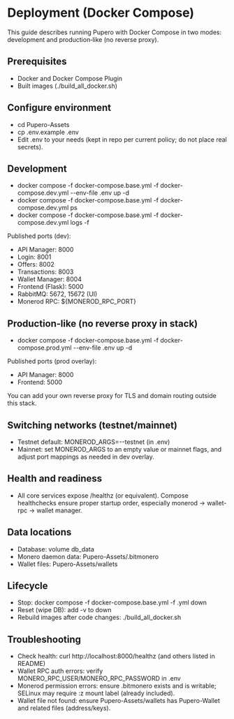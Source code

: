 # Deployment (Docker Compose)

This guide describes running Pupero with Docker Compose in two modes: development and production‑like (no reverse proxy).

## Prerequisites
- Docker and Docker Compose Plugin
- Built images (./build_all_docker.sh)

## Configure environment
- cd Pupero-Assets
- cp .env.example .env
- Edit .env to your needs (kept in repo per current policy; do not place real secrets).

## Development
- docker compose -f docker-compose.base.yml -f docker-compose.dev.yml --env-file .env up -d
- docker compose -f docker-compose.base.yml -f docker-compose.dev.yml ps
- docker compose -f docker-compose.base.yml -f docker-compose.dev.yml logs -f

Published ports (dev):
- API Manager: 8000
- Login: 8001
- Offers: 8002
- Transactions: 8003
- Wallet Manager: 8004
- Frontend (Flask): 5000
- RabbitMQ: 5672, 15672 (UI)
- Monerod RPC: ${MONEROD_RPC_PORT}

## Production‑like (no reverse proxy in stack)
- docker compose -f docker-compose.base.yml -f docker-compose.prod.yml --env-file .env up -d

Published ports (prod overlay):
- API Manager: 8000
- Frontend: 5000

You can add your own reverse proxy for TLS and domain routing outside this stack.

## Switching networks (testnet/mainnet)
- Testnet default: MONEROD_ARGS=--testnet (in .env)
- Mainnet: set MONEROD_ARGS to an empty value or mainnet flags, and adjust port mappings as needed in dev overlay.

## Health and readiness
- All core services expose /healthz (or equivalent). Compose healthchecks ensure proper startup order, especially monerod -> wallet-rpc -> wallet manager.

## Data locations
- Database: volume db_data
- Monero daemon data: Pupero-Assets/.bitmonero
- Wallet files: Pupero-Assets/wallets

## Lifecycle
- Stop: docker compose -f docker-compose.base.yml -f <overlay>.yml down
- Reset (wipe DB): add -v to down
- Rebuild images after code changes: ./build_all_docker.sh

## Troubleshooting
- Check health: curl http://localhost:8000/healthz (and others listed in README)
- Wallet RPC auth errors: verify MONERO_RPC_USER/MONERO_RPC_PASSWORD in .env
- Monerod permission errors: ensure .bitmonero exists and is writable; SELinux may require :z mount label (already included).
- Wallet file not found: ensure Pupero-Assets/wallets has Pupero-Wallet and related files (address/keys).
